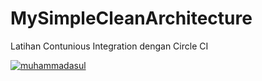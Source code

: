 # MySimpleCleanArchitecture
Latihan Contunious Integration dengan Circle CI

[![muhammadasul](https://circleci.com/gh/muhammadasrul/MySimpleCleanArchitecture.svg?style=shield)](https://circleci.com/gh/muhammadasrul/MySimpleCleanArchitecture)
